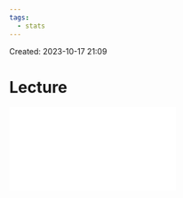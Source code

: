 ```yaml
---
tags:
  - stats
---
```

Created: 2023-10-17 21:09
# Lecture

![](/img/customer-analytics/Segmentation_I-Classical-cluster-analysis.pdf)